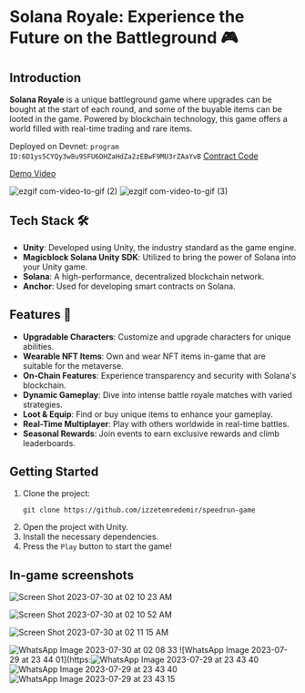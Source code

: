 # Solana Royale: Experience the Future on the Battleground 🎮

## Introduction

**Solana Royale** is a unique battleground game where upgrades can be bought at the start of each round, and some of the buyable items can be looted in the game. Powered by blockchain technology, this game offers a world filled with real-time trading and rare items.

Deployed on Devnet: `program ID:6D1ys5CYQy3w8u9SFU6DHZaHdZa2zEBwF9MU3rZAaYvB`
[Contract Code](https://beta.solpg.io/64c63283a405f0460023a6c0)

[Demo Video](https://youtu.be/_7ZRjaJ7ur0 )


![ezgif com-video-to-gif (2)](https://github.com/izzetemredemir/speedrun-game/assets/11755605/d45721c6-bed6-4358-9395-5ec37a47ce5a)
![ezgif com-video-to-gif (3)](https://github.com/izzetemredemir/speedrun-game/assets/11755605/60c58a36-5d70-4563-b35f-8fdc0776916f)


## Tech Stack 🛠️

- **Unity**: Developed using Unity, the industry standard as the game engine.
- **Magicblock Solana Unity SDK**: Utilized to bring the power of Solana into your Unity game.
- **Solana**: A high-performance, decentralized blockchain network.
- **Anchor**: Used for developing smart contracts on Solana.

## Features 🌟

- **Upgradable Characters**: Customize and upgrade characters for unique abilities.
- **Wearable NFT Items**: Own and wear NFT items in-game that are suitable for the metaverse.
- **On-Chain Features**: Experience transparency and security with Solana's blockchain.
- **Dynamic Gameplay**: Dive into intense battle royale matches with varied strategies.
- **Loot & Equip**: Find or buy unique items to enhance your gameplay.
- **Real-Time Multiplayer**: Play with others worldwide in real-time battles.
- **Seasonal Rewards**: Join events to earn exclusive rewards and climb leaderboards.

## Getting Started

1. Clone the project:
    ```
    git clone https://github.com/izzetemredemir/speedrun-game
    ```
2. Open the project with Unity.
3. Install the necessary dependencies.
4. Press the `Play` button to start the game!


## In-game screenshots
![Screen Shot 2023-07-30 at 02 10 23 AM](https://github.com/izzetemredemir/speedrun-game/assets/11755605/9f0039b6-f105-4925-ac44-49bab3127aa0)

![Screen Shot 2023-07-30 at 02 10 52 AM](https://github.com/izzetemredemir/speedrun-game/assets/11755605/d7087d7f-7d3b-4eb2-abca-698e565da8f0)

![Screen Shot 2023-07-30 at 02 11 15 AM](https://github.com/izzetemredemir/speedrun-game/assets/11755605/d5ea101e-43ba-4742-ac47-f2e87a0ea894)

![WhatsApp Image 2023-07-30 at 02 08 33](https://github.com/izzetemredemir/speedrun-game/assets/11755605/2ac0167d-eb8a-4678-9414-73561c78cea6)
![WhatsApp Image 2023-07-29 at 23 44 01](https:![WhatsApp Image 2023-07-29 at 23 43 40](https://github.com/izzetemredemir/speedrun-game/assets/11755605/ae3a3a7e-f6a3-47ce-a3fd-9a4006c32493)
![WhatsApp Image 2023-07-29 at 23 43 40](https://github.com/izzetemredemir/speedrun-game/assets/11755605/ec44c085-e529-4431-9b03-03a1638aa08f)
![WhatsApp Image 2023-07-29 at 23 43 15](https://github.com/izzetemredemir/speedrun-game/assets/11755605/a6bc2626-b30f-4067-8294-164b3d306097)

